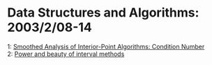 # Data Structures and Algorithms: 2003/2/08-14  
1: [Smoothed Analysis of Interior-Point Algorithms: Condition Number](https://doi.org/10.48550/arXiv.cs/0302011)  
2: [Power and beauty of interval methods](https://doi.org/10.48550/arXiv.physics/0302034)  